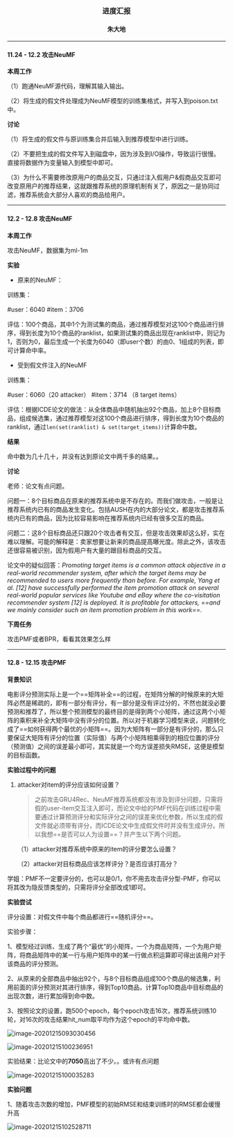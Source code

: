 <h3 align = "center">进度汇报</h3>

<h4 align = "center">朱大地</h4>

*************

#### 11.24 - 12.2 攻击NeuMF

**本周工作**

（1）跑通NeuMF源代码，理解其输入输出。

（2）将生成的假文件处理成为NeuMF模型的训练集格式，并写入到poison.txt中。

**讨论**

（1）将生成的假文件与原训练集合并后输入到推荐模型中进行训练。

（2）不要把生成的假文件写入到磁盘中，因为涉及到I/O操作，导致运行很慢。直接将数据作为变量输入到模型中即可。

（3）为什么不需要修改原用户的商品交互，只通过注入假用户&假商品交互即可改变原用户的推荐结果，这就跟推荐系统的原理机制有关了，原因之一是协同过滤，推荐系统会大部分人喜欢的商品给用户。

*********

#### 12.2 - 12.8 攻击NeuMF

**本周工作**

攻击NeuMF，数据集为ml-1m

**实验**

* 原来的NeuMF：

训练集：

#user：6040    #item：3706

评估：100个商品，其中1个为测试集的商品，通过推荐模型对这100个商品进行排序，得到长度为10个商品的ranklist，如果测试集的商品出现在ranklist中，则记为1，否则为0，最后生成一个长度为6040（即user个数）的由0、1组成的列表，即可计算命中率。

* 受到假文件注入的NeuMF

训练集：

#user：6060（20 attacker）    #item：3714 （8 target items）

评估：根据ICDE论文的做法：从全体商品中随机抽出92个商品，加上8个目标商品，组成候选集，通过推荐模型对这100个商品进行排序，得到长度为10个商品的ranklist，通过`len(set(ranklist) & set(target_items))`计算命中数。

**结果**

命中数为几十几十，并没有达到原论文中两千多的结果。。

**讨论**

老师：论文有点问题。

问题一：8个目标商品在原来的推荐系统中是不存在的。而我们做攻击，一般是让推荐系统内已有的商品发生变化。包括AUSH在内的大部分论文，都是攻击推荐系统内已有的商品，因为比较容易影响在推荐系统内已经有很多交互的商品。

问题二：这8个目标商品还只跟20个攻击者有交互，但是攻击效果却这么好，实在难以理解。可能的解释是：卖家想要让新来的商品提高曝光度。除此之外，该攻击还很容易被识别，因为假用户有大量的跟目标商品的交互。

论文中的疑似回答：*Promoting target items is a common attack objective in a real-world recommender system, after which the target items may be recommended to users more frequently than before. For example, Yang et al. [12] have successfully performed the item promotion attack on several real-world popular services like Youtube and eBay where the co-visitation recommender system [12] is deployed. It is profitable for attackers, ==and we mainly consider such an item promotion problem in this work==.*

**下周任务**

攻击PMF或者BPR，看看其效果怎么样

**********

#### 12.8 - 12.15 攻击PMF

**背景知识**

电影评分预测实际上是一个==矩阵补全==的过程，在矩阵分解的时候原来的大矩阵必然是稀疏的，即有一部分有评分，有一部分是没有评过分的，不然也就没必要预测和推荐了，所以整个预测模型的最终目的是得到两个小矩阵，通过这两个小矩阵的乘积来补全大矩阵中没有评分的位置。所以对于机器学习模型来说，问题转化成了==如何获得两个最优的小矩阵==。因为大矩阵有一部分是有评分的，那么只要保证大矩阵有评分的位置（实际值）与两个小矩阵相乘得到的相应位置的评分（预测值）之间的误差最小即可，其实就是一个均方误差损失RMSE，这便是模型的目标函数。

**实验过程中的问题**

1. attacker对item的评分应该如何设置？

   > 之前攻击GRU4Rec、NeuMF推荐系统都没有涉及到评分问题，只需将假的user-item交互注入即可，而论文中给的PMF代码在训练过程中需要通过计算预测评分和实际评分之间的误差来优化参数，所以生成的假文件就必须带有评分，而ICDE论文中生成假文件时并没有生成评分。所以我想==是否可以人为设置==？并产生以下两个问题。

   （1）attacker对推荐系统中原来的item的评分要怎么设置？

   （2）attacker对目标商品应该怎样评分？是否应该打高分？

学姐：PMF不一定要评分的，也可以是0/1，你不用去攻击评分型-PMF，你可以将其改为隐反馈类型的，只需将评分全部改成1即可。

**实验尝试**

评分设置：对假文件中每个商品都进行==随机评分==。

实验步骤：

1、模型经过训练、生成了两个“最优”的小矩阵，一个为商品矩阵，一个为用户矩阵，将商品矩阵中的某一行与用户矩阵中的某一行做点积运算即可得出该用户对于该商品的评分预测。

2、从原来的全部商品中抽出92个，与8个目标商品组成100个商品的候选集，利用前面的评分预测对其进行排序，得到Top10商品，计算Top10商品中目标商品的出现次数，进行累加得到命中数。

3、按照论文的设置，跑500个epoch，每个epoch攻击16次，推荐系统训练10轮，对16次的攻击结果hit_num取平均作为这个epoch的平均命中数。

![image-20201215093030456](C:\Users\95174\AppData\Roaming\Typora\typora-user-images\image-20201215093030456.png)

![image-20201215100236951](C:\Users\95174\AppData\Roaming\Typora\typora-user-images\image-20201215100236951.png)

实验结果：比论文中的**7050**高出了不少。。或许有点问题

![image-20201215100035283](C:\Users\95174\AppData\Roaming\Typora\typora-user-images\image-20201215100035283.png)

**实验问题**

1、随着攻击次数的增加，PMF模型的初始RMSE和结束训练时的RMSE都会缓慢升高

![image-20201215102528711](C:\Users\95174\AppData\Roaming\Typora\typora-user-images\image-20201215102528711.png)
